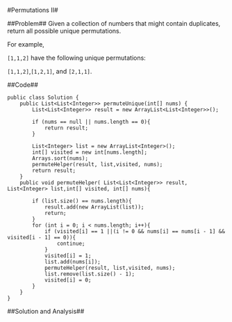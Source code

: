 #Permutations II#

##Problem##
Given a collection of numbers that might contain duplicates, return all possible unique permutations.

For example,

`[1,1,2]` have the following unique permutations:

`[1,1,2]`,`[1,2,1]`, and `[2,1,1]`.

##Code##

	public class Solution {
	    public List<List<Integer>> permuteUnique(int[] nums) {
	        List<List<Integer>> result = new ArrayList<List<Integer>>();
	        
	        if (nums == null || nums.length == 0){
	            return result;
	        }
	            
	        List<Integer> list = new ArrayList<Integer>();
	        int[] visited = new int[nums.length];
	        Arrays.sort(nums);
	        permuteHelper(result, list,visited, nums);
	        return result; 
	    }
	    public void permuteHelper( List<List<Integer>> result, List<Integer> list,int[] visited, int[] nums){
	        
	        if (list.size() == nums.length){
	            result.add(new ArrayList(list));
	            return;
	        }
	        for (int i = 0; i < nums.length; i++){
	            if (visited[i] == 1 ||(i != 0 && nums[i] == nums[i - 1] && visited[i - 1] == 0)){
	                continue;
	            }
	            visited[i] = 1;
	            list.add(nums[i]);
	            permuteHelper(result, list,visited, nums);
	            list.remove(list.size() - 1);
	            visited[i] = 0;
	        }
	    }
	}

##Solution and Analysis##

